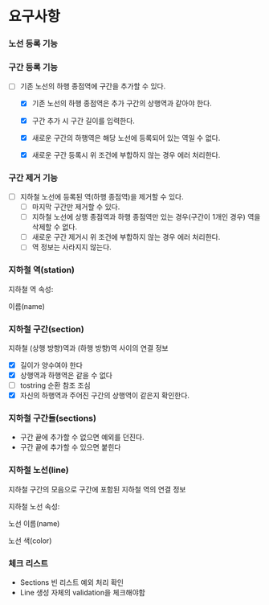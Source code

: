 

# 요구사항

### 노선 등록 기능

### 구간 등록 기능

- [ ] 기존 노선의 하행 종점역에 구간을 추가할 수 있다.
  - [x] 기존 노선의 하행 종점역은 추가 구간의 상행역과 같아야 한다.
  - [x] 구간 추가 시 구간 길이를 입력한다.
  - [x] 새로운 구간의 하행역은 해당 노선에 등록되어 있는 역일 수 없다.
  - [x] 새로운 구간 등록시 위 조건에 부합하지 않는 경우 에러 처리한다.

  
### 구간 제거 기능

- [ ] 지하철 노선에 등록된 역(하행 종점역)을 제거할 수 있다.
  - [ ] 마지막 구간만 제거할 수 있다.
  - [ ] 지하철 노선에 상행 종점역과 하행 종점역만 있는 경우(구간이 1개인 경우) 역을 삭제할 수 없다.
  - [ ] 새로운 구간 제거시 위 조건에 부합하지 않는 경우 에러 처리한다.
  - [ ] 역 정보는 사라지지 않는다.

### 지하철 역(station)
지하철 역 속성:

이름(name)
### 지하철 구간(section)
지하철 (상행 방향)역과 (하행 방향)역 사이의 연결 정보

- [x] 길이가 양수여야 한다
- [x] 상행역과 하행역은 같을 수 없다
- [ ] tostring 순환 참조 조심
- [x] 자신의 하행역과 주어진 구간의 상행역이 같은지 확인한다.

### 지하철 구간들(sections)
- 구간 끝에 추가할 수 없으면 예외를 던진다.
- 구간 끝에 추가할 수 있으면 붙힌다

### 지하철 노선(line)
지하철 구간의 모음으로 구간에 포함된 지하철 역의 연결 정보

지하철 노선 속성:

노선 이름(name)

노선 색(color)


### 체크 리스트
- Sections 빈 리스트 예외 처리 확인
- Line 생성 자체의 validation을 체크해야함